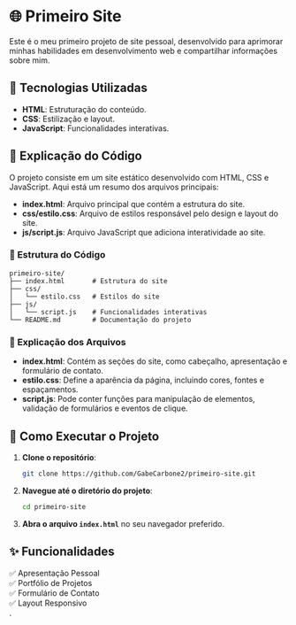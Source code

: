 # 🌐 Primeiro Site

Este é o meu primeiro projeto de site pessoal, desenvolvido para aprimorar minhas habilidades em desenvolvimento web e compartilhar informações sobre mim.

## 🚀 Tecnologias Utilizadas

- **HTML**: Estruturação do conteúdo.  
- **CSS**: Estilização e layout.  
- **JavaScript**: Funcionalidades interativas.  

## 📜 Explicação do Código

O projeto consiste em um site estático desenvolvido com HTML, CSS e JavaScript. Aqui está um resumo dos arquivos principais:

- **index.html**: Arquivo principal que contém a estrutura do site.
- **css/estilo.css**: Arquivo de estilos responsável pelo design e layout do site.
- **js/script.js**: Arquivo JavaScript que adiciona interatividade ao site.

### 📂 Estrutura do Código

```
primeiro-site/
├── index.html       # Estrutura do site
├── css/
│   └── estilo.css   # Estilos do site
├── js/
│   └── script.js    # Funcionalidades interativas
└── README.md        # Documentação do projeto
```

### 📝 Explicação dos Arquivos

- **index.html**: Contém as seções do site, como cabeçalho, apresentação e formulário de contato.
- **estilo.css**: Define a aparência da página, incluindo cores, fontes e espaçamentos.
- **script.js**: Pode conter funções para manipulação de elementos, validação de formulários e eventos de clique.

## 🔧 Como Executar o Projeto

1. **Clone o repositório**:

   ```sh
   git clone https://github.com/GabeCarbone2/primeiro-site.git
   ```

2. **Navegue até o diretório do projeto**:

   ```sh
   cd primeiro-site
   ```

3. **Abra o arquivo `index.html`** no seu navegador preferido.

## ✨ Funcionalidades

✅ Apresentação Pessoal  
✅ Portfólio de Projetos  
✅ Formulário de Contato  
✅ Layout Responsivo  
.